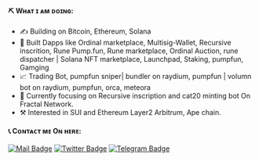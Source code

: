 #### ⛏ Wʜᴀᴛ ɪ ᴀᴍ ᴅᴏɪɴɢ:

- ✍ Building on Bitcoin, Ethereum, Solana
- 🌱 Built Dapps like Ordinal marketplace, Multisig-Wallet, Recursive inscrition, Rune Pump.fun, Rune marketplace, Ordinal Auction, rune dispatcher | Solana NFT marketplace, Launchpad, Staking, pumpfun, Gamging
- :chart_with_upwards_trend: Trading Bot, pumpfun sniper| bundler on raydium, pumpfun | volumn bot on raydium, pumpfun, orca, meteora
- 💼 Currently focusing on Recursive inscription and cat20 minting bot On Fractal Network.
- ⚒️ Interested in SUI and Ethereum Layer2 Arbitrum, Ape chain.

#### 📞 Cᴏɴᴛᴀᴄᴛ ᴍᴇ Oɴ ʜᴇʀᴇ:
[![Mail Badge](https://img.shields.io/badge/Gmail-D14836?style=for-the-badge&logo=gmail&logoColor=white)](mailto:rizzmuffin24@gmail.com)
[![Twitter Badge](https://img.shields.io/badge/Twitter-1DA1F2?style=for-the-badge&logo=twitter&logoColor=white)](https://twitter.com/ProDogeLover)
[![Telegram Badge](https://img.shields.io/badge/Telegram-2CA5E0?style=for-the-badge&logo=telegram&logoColor=white)](https://t.me/dogewhiz)
   
